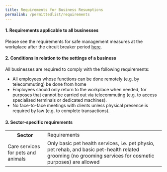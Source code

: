 ```yaml
---
title: Requirements for Business Resumptions
permalink: /permittedlist/requirements
---
```


#### **1. Requirements applicable to all businesses**
Please see the requirements for safe management measures at the workplace after the circuit breaker period <a href="https://www.mom.gov.sg/covid-19/requirements-for-safe-management-measures">here</a>. 


#### **2. Conditions in relation to the settings of a business**
All businesses are required to comply with the following requirements: 
- All employees whose functions can be done remotely (e.g. by telecommuting) be done from home
- Employees should only return to the workplace when needed, for purposes that cannot be carried out via telecommuting (e.g. to access specialised terminals or dedicated machines).
- No face-to-face meetings with clients unless physical presence is required by law (e.g. to complete transactions).


#### **3. Sector-specific requirements**
<table>
    <tr>
        <th>Sector</th>
        <td>Requirements</td>
  </tr>
  <tr>
    <td>Care services for pets and animals</td>
    <td>Only basic pet health services, i.e. pet physio, pet rehab, and basic pet-health related grooming (no grooming services for cosmetic purposes) are allowed</td>
  </tr>
</table>